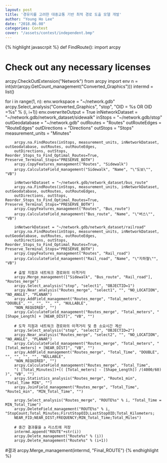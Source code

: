 ```yaml
---
layout: post
title: '경유지를 고려한 대중교통 기반 최적 경로 도출 모델 개발'
author: "Young Ho Lee"
date: "2018.06.08"
categories: Contest
cover: "/assets/contest/independent.bmp"
---
```


{% highlight javascrpit %}
def FindRoute():
   import arcpy

   # Check out any necessary licenses
   arcpy.CheckOutExtension("Network")
   from arcpy import env
   n = int(str(arcpy.GetCount_management("Converted_Graphics")))
   intermd = list()

   for i in range(1, n):
   		env.workspace = "~/network.gdb"
        arcpy.Select_analysis("Converted_Graphics", "stop", "OID = %s OR OID =%s" % (i, i+1))
        env.overwriteOutput = True
        inNetworkDataset = "~/network.gdb/network_dataset/sidewalk"
        inStops = "~/network.gdb/stop"
        outGeodatabase = "~/network.gdb"
        outRoutes = "Routes"
        outRouteEdges = "RouteEdges"
        outDirections = "Directions"
        outStops = "Stops"
        measurement_units = "Minutes"

        arcpy.na.FindRoutes(inStops, measurement_units, inNetworkDataset, outGeodatabase, outRoutes, outRouteEdges,
        outDirections, outStops, Reorder_Stops_to_Find_Optimal_Routes=True, Preserve_Terminal_Stops="PRESERVE_BOTH")
        arcpy.CopyFeatures_management("Routes", "Sidewalk")
        arcpy.CalculateField_management("Sidewalk", "Name", "\"도보\"", "VB")

        inNetworkDataset = "~/network.gdb/network_dataset/bus_route"
        arcpy.na.FindRoutes(inStops, measurement_units, inNetworkDataset, outGeodatabase, outRoutes, outRouteEdges,
        outDirections, outStops, Reorder_Stops_to_Find_Optimal_Routes=True, Preserve_Terminal_Stops="PRESERVE_BOTH")
        arcpy.CopyFeatures_management("Routes", "Bus_route")
        arcpy.CalculateField_management("Bus_route", "Name", "\"버스\"", "VB")

        inNetworkDataset = "~/network.gdb/network_dataset/railroad"
        arcpy.na.FindRoutes(inStops, measurement_units, inNetworkDataset, outGeodatabase, outRoutes, outRouteEdges,
        outDirections, outStops, Reorder_Stops_to_Find_Optimal_Routes=True, Preserve_Terminal_Stops="PRESERVE_BOTH")
        arcpy.CopyFeatures_management("Routes", "Rail_road")
        arcpy.CalculateField_management("Rail_road", "Name", "\"지하철\"", "VB")

        # 출발 지점과 네트워크 경로와의 이격거리
        arcpy.Merge_management(["Sidewalk", "Bus_route", "Rail_road"], "Routes_merge")
        arcpy.Select_analysis("stop", "select1", "OBJECTID=1")
        arcpy.Near_analysis("Routes_merge", "select1", "", "NO_LOCATION", "NO_ANGLE", "PLANAR")
        arcpy.AddField_management("Routes_merge", "Total_meters", "DOUBLE", "", "", "", "", "NULLABLE",
        "NON_REQUIRED", "")
        arcpy.CalculateField_management("Routes_merge", "Total_meters", "[Shape_Length] + [NEAR_DIST]", "VB", "")

        # 도착 지점과 네트워크 경로와의 이격거리 및 총 소요시간 계산
        arcpy.Select_analysis("stop", "select2", "OBJECTID=2")
        arcpy.Near_analysis("Routes_merge", "select2", "", "NO_LOCATION", "NO_ANGLE", "PLANAR")
        arcpy.CalculateField_management("Routes_merge", "Total_meters", "[Total_meters] + [NEAR_DIST]", "VB", "")
        arcpy.AddField_management("Routes_merge", "Total_Time", "DOUBLE", "", "", "", "", "NULLABLE", 
        "NON_REQUIRED", "")
        arcpy.CalculateField_management("Routes_merge", "Total_Time",
        "( [Total_Minutes])+(( [Total_meters] - [Shape_Length]) /(4000/60) )", "VB", "")
        arcpy.Statistics_analysis("Routes_merge", "Route1_min", "Total_Time MIN", "")
        arcpy.JoinField_management("Routes_merge", "Total_Time", "Route1_min", "MIN_Total_Time", "")

        arcpy.Select_analysis("Routes_merge", "ROUTE%s" % i, "Total_Time = MIN_Total_Time")
        arcpy.DeleteField_management("ROUTE%s" % i, "StopCount;Total_Minutes;FirstStopOID;LastStopOID;Total_Kilometers;
        NEAR_FID;NEAR_DIST;FREQUENCY;MIN_Total_Time;Total_Miles")

        # 중간 결과물을 a 리스트에 저장
        intermd.append("ROUTE"+str(i))
        arcpy.Delete_management("Route%s" % (i))
        arcpy.Delete_management("Route%s" % (i+1))

   #결과
   arcpy.Merge_management(intermd, "Final_ROUTE")
{% endhighlight %}